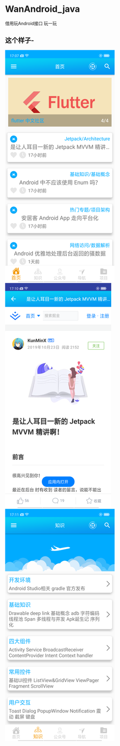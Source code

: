 # WanAndroid_java
借用玩Android接口 玩一玩
## 这个样子-
![](https://github.com/mixiaodou/WanAndroid_java/blob/master/sample/demo1.png)
![](https://github.com/mixiaodou/WanAndroid_java/blob/master/sample/demo2.png)
![](https://github.com/mixiaodou/WanAndroid_java/blob/master/sample/demo3.png)
